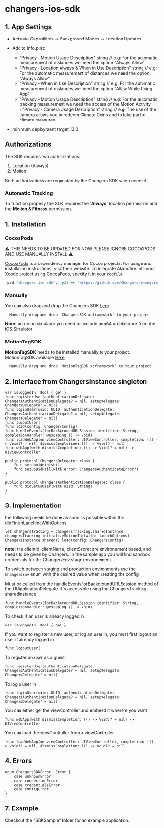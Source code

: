 # changers-ios-sdk

## 1. App Settings
+ Activate Capabilities -> Background Modes -> Location Updates
+ Add to Info.plist: 
	+ "Privacy - Motion Usage Description" string // e.g: For the automatic measurement of distances we need the option "Always Allow"
	+ "Privacy - Location Always & When in Use Description" string // e.g: For the automatic measurement of distances we need the option "Always Allow"
	+ "Privacy - When in Use Description" string // e.g: For the automatic measurement of distances we need the option "Allow While Using App".
	+ "Privacy - Motion Usage Description" string // e.g: For the automatic tracking measurement we need the access of the Motion Activity
	+"Privacy - Camera Usage Description" string // e.g: The use of the camera allows you to redeem Climate Coins and to take part in climate measures.

+ minimum deployment target 13.0

## Authorizations
The SDK requires two authorizations:  

1. Location (Always)
2. Motion

Both authorizations are requested by the Changers SDK when needed.

### Automatic Tracking
To function properly the SDK requires the **'Always'** location permission and the **Motion & Fitness** permission.


## 1. Installation

### CocoaPods

⚠️ THIS NEEDS TO BE UPDATED FOR NOW PLEASE IGNORE COCOAPODS AND USE MANUALLY INSTALL ⚠️

[CocoaPods](https://cocoapods.org) is a dependency manager for Cocoa projects. For usage and installation instructions, visit their website. To integrate Alamofire into your Xcode project using CocoaPods, specify it in your `Podfile`:

```ruby
 pod "changers-ios-sdk", :git => 'https://github.com/Changers/changers-ios-sdk.git'
```

### Manually

You can also drag and drop the Changers SDK [here](https://github.com/Changers/changers-ios-sdk/tree/master/SDKSample/ChangersSDK.xcframework)

```
  Manually drag and drop `ChangersSDK.xcframework` to your project
```

**Note**: to run on simulator you need to exclude arm64 architecture from the iOS Simulator

### MotionTagSDK

**MotionTagSDK** needs to be installed manually to your project. MotionTagSDK available [Here](https://github.com/Changers/changers-ios-sdk/tree/master/SDKSample/MotionTagSDK.xcframework)


```
  Manually drag and drop `MotionTagSDK.xcframework` to Your project
```

  
## 2. Interface from ChangersInstance singleton

```
var isLoggedIn: Bool { get }
func registerUser(authenticationDelegate: ChangersAuthenticationDelegate? = nil, setupDelegate: ChangersDelegate? = nil)
func loginUser(uuid: UUID, authenticationDelegate: ChangersAuthenticationDelegate? = nil, setupDelegate: ChangersDelegate? = nil)
func logoutUser()
func load(config: ChangersConfig)
func handleEvents(forBackgroundURLSession identifier: String, completionHandler: @escaping () -> Void)
func loadWebApp(on viewController: UIViewController, completion: (() -> Void)? = nil, dismissCompletion: (() -> Void)? = nil)
func webApp(with dismissCompletion: (() -> Void)? = nil) -> UIViewController
```


```
public protocol ChangersDelegate: class {
    func setupDidFinish()
    func setupDidFail(with error: ChangersAuthenticateError?)
}
```

```
public protocol ChangersAuthenticationDelegate: class {
    func didSetupUser(with uiid: String)
}
```




## 3. Implementation

the following needs be done as soon as possible within the didFinishLauchingWithOptions
```
let changersTracking = ChangersTracking.sharedInstance
changersTracking.initializeMotionTag(with: launchOptions)
ChangersInstance.shared().load(config: ChangersConfig)
```

**note**: the clientId, clientName, clientSecret are environement based, and needs to be given by Changers. In the sample app you will find sandbox credentials for the ChangersEnv.stage environement.

To switch between staging and production environments use the `ChangersEnv` enum with the desired value when creating the config


Must be called from the handleEventsForBackgroundURLSession method of the UIApplicationDelegate. It's accessible using the ChangersTracking sharedInstance
```
func handleEvents(forBackgroundURLSession identifier: String, completionHandler: @escaping () -> Void)
```


To check if an user is already logged in
```
var isLoggedIn: Bool { get }
```

If you want to register a new user, or log an user in, you must first logout an user if already logged in
```
func logoutUser()
```

To register an user as a guest.
```
func registerUser(authenticationDelegate: ChangersAuthenticationDelegate? = nil, setupDelegate: ChangersDelegate? = nil)
```

To log a user in
```
func loginUser(uuid: UUID, authenticationDelegate: ChangersAuthenticationDelegate? = nil, setupDelegate: ChangersDelegate? = nil)
```

You can either get the viewController and embeed it wherere you want
```
func webApp(with dismissCompletion: (() -> Void)? = nil) -> UIViewController
```

You can load the viewController from a viewController
```
func loadWebApp(on viewController: UIViewController, completion: (() -> Void)? = nil, dismissCompletion: (() -> Void)? = nil)
```


## 4. Errors


```
enum ChangersSDKError: Error {
    case unknownError
    case connectionError
    case credentialsError
    case configError
}
```


## 7. Example

Checkout the "SDKSample" folder for an example application.

